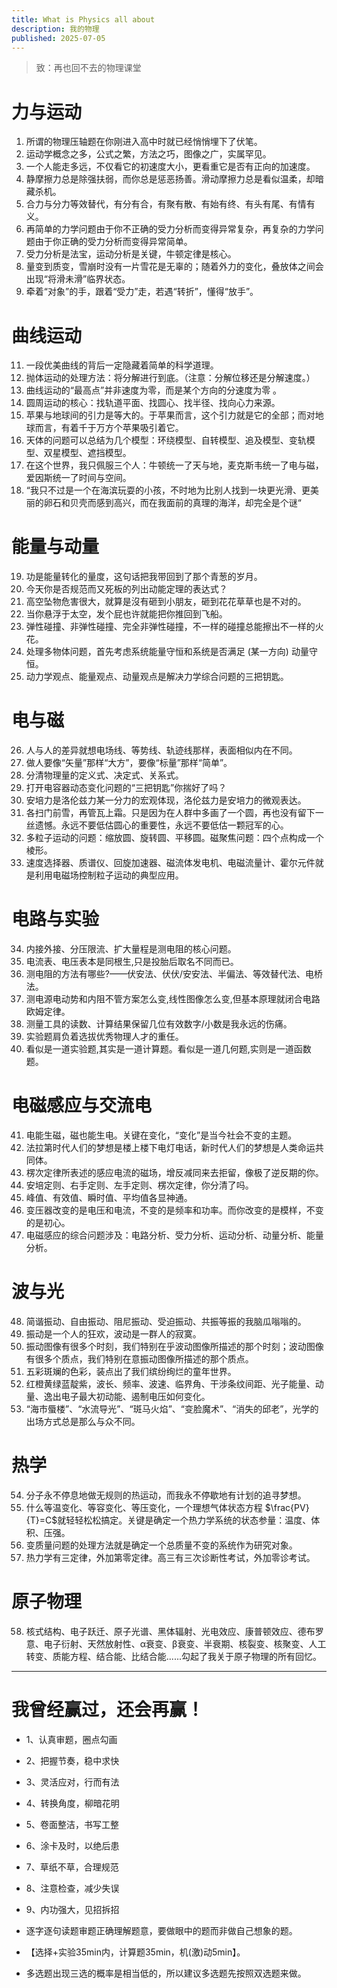 ```yaml
---
title: What is Physics all about
description: 我的物理
published: 2025-07-05
---
```


> 致：再也回不去的物理课堂

# 力与运动

1. 所谓的物理压轴题在你刚进入高中时就已经悄悄埋下了伏笔。
2. 运动学概念之多，公式之繁，方法之巧，图像之广，实属罕见。
3. 一个人能走多远，不仅看它的初速度大小，更看重它是否有正向的加速度。
4. 静摩擦力总是除强扶弱，而你总是惩恶扬善。滑动摩擦力总是看似温柔，却暗藏杀机。
5. 合力与分力等效替代，有分有合，有聚有散、有始有终、有头有尾、有情有义。
6. 再简单的力学问题由于你不正确的受力分析而变得异常复杂，再复杂的力学问题由于你正确的受力分析而变得异常简单。
7. 受力分析是法宝，运动分析是关键，牛顿定律是核心。
8. 量变到质变，雪崩时没有一片雪花是无辜的；随着外力的变化，叠放体之间会出现“将滑未滑”临界状态。
9. 牵着“对象”的手，跟着“受力”走，若遇“转折”，懂得“放手”。

# 曲线运动

11.  一段优美曲线的背后一定隐藏着简单的科学道理。
12. 抛体运动的处理方法：将分解进行到底。（注意：分解位移还是分解速度。） 
13. 曲线运动的“最高点”并非速度为零，而是某个方向的分速度为零 。
14. 圆周运动的核心：找轨道平面、找圆心、找半径、找向心力来源。
15. 苹果与地球间的引力是等大的。于苹果而言，这个引力就是它的全部；而对地球而言，有着千于万方个苹果吸引着它。
16. 天体的问题可以总结为几个模型：环绕模型、自转模型、追及模型、变轨模型、双星模型、遮挡模型。
17. 在这个世界，我只佩服三个人：牛顿统一了天与地，麦克斯韦统一了电与磁，爱因斯统一了时间与空间。
18. “我只不过是一个在海滨玩耍的小孩，不时地为比别人找到一块更光滑、更美丽的卵石和贝壳而感到高兴，而在我面前的真理的海洋，却完全是个谜“

# 能量与动量

19. 功是能量转化的量度，这句话把我带回到了那个青葱的岁月。
20. 今天你是否规范而又死板的列出动能定理的表达式？
21. 高空坠物危害很大，就算是沒有砸到小朋友，砸到花花草草也是不对的。
22. 当你悬浮于太空，发个屁也许就能把你推回到飞船。
23. 弹性碰撞、非弹性碰撞、完全非弹性碰撞，不一样的碰撞总能擦出不一样的火花。
24. 处理多物体问题，首先考虑系统能量守恒和系统是否满足 (某一方向) 动量守恒。
25. 动力学观点、能量观点、动量观点是解决力学综合问题的三把钥匙。

# 电与磁

26. 人与人的差异就想电场线、等势线、轨迹线那样，表面相似内在不同。
27. 做人要像“矢量”那样“大方”，要像“标量”那样“简单”。
28. 分清物理量的定义式、决定式、关系式。
29. 打开电容器动态变化问题的“三把钥匙”你揣好了吗？
30. 安培力是洛伦兹力某一分力的宏观体现，洛伦兹力是安培力的微观表达。
31. 各扫门前雪，再管瓦上霜。只是因为在人群中多画了一个圆，再也没有留下一丝遗憾。永远不要低估圆心的重要性，永远不要低估一颗冠军的心。
32. 多粒子运动的问题：缩放圆、旋转圆、平移圆。磁聚焦问题：四个点构成一个棱形。
33. 速度选择器、质谱仪、回旋加速器、磁流体发电机、电磁流量计、霍尔元件就是利用电磁场控制粒子运动的典型应用。

# 电路与实验

34. 内接外接、分压限流、扩大量程是测电阻的核心问题。
35. 电流表、电压表本是同根生,只是投胎后取名不同而已。
36. 测电阻的方法有哪些?——伏安法、伏伏/安安法、半偏法、等效替代法、电桥法。
37. 测电源电动势和内阻不管方案怎么变,线性图像怎么变,但基本原理就闭合电路欧姆定律。
38. 测量工具的读数、计算结果保留几位有效数字/小数是我永远的伤痛。
39. 实验题肩负着选拔优秀物理人才的重任。
40. 看似是一道实验题,其实是一道计算题。看似是一道几何题,实则是一道函数题。

# 电磁感应与交流电

41. 电能生磁，磁也能生电。关键在变化，“变化”是当今社会不变的主题。
42. 法拉第时代人们的梦想是楼上楼下电灯电话，新时代人们的梦想是人类命运共同体。
43. 楞次定律所表述的感应电流的磁场，增反减同来去拒留，像极了逆反期的你。
44. 安培定则、右手定则、左手定则、楞次定律，你分清了吗。
45. 峰值、有效值、瞬时值、平均值各显神通。
46. 变压器改变的是电压和电流，不变的是频率和功率。而你改变的是模样，不变的是初心。
47. 电磁感应的综合问题涉及：电路分析、受力分析、运动分析、动量分析、能量分析。

# 波与光

48. 简谐振动、自由振动、阻尼振动、受迫振动、共振等振的我脑瓜嗡嗡的。
49. 振动是一个人的狂欢，波动是一群人的寂寞。
50. 振动图像有很多个时刻，我们特别在乎波动图像所描述的那个时刻；波动图像有很多个质点，我们特别在意振动图像所描述的那个质点。
51. 五彩斑斓的色彩，装点出了我们缤纷绚烂的童年世界。
52. 红橙黄绿蓝靛紫，波长、频率、波速、临界角、干涉条纹间距、光子能量、动量、逸出电子最大初动能、遏制电压如何变化。
53. “海市蜃楼”、“水流导光”、“斑马火焰”、“变脸魔术”、“消失的邱老”，光学的出场方式总是那么与众不同。

# 热学

54. 分子永不停息地做无规则的热运动，而我永不停歇地有计划的追寻梦想。
55. 什么等温变化、等容变化、等压变化，一个理想气体状态方程 $\frac{PV}{T}=C$就轻轻松松搞定。关键是确定一个热力学系统的状态参量：温度、体积、压强。
56. 变质量问题的处理方法就是确定一个总质量不变的系统作为研究对象。
57. 热力学有三定律，外加第零定律。高三有三次诊断性考试，外加零诊考试。

# 原子物理

58. 核式结构、电子跃迁、原子光谱、黑体辐射、光电效应、康普顿效应、德布罗意、电子衍射、天然放射性、α衰变、β衰变、半衰期、核裂变、核聚变、人工转变、质能方程、结合能、比结合能......勾起了我关于原子物理的所有回忆。

---

# 我曾经赢过，还会再赢！

- 1、认真审题，圈点勾画
- 2、把握节奏，稳中求快
- 3、灵活应对，行而有法
- 4、转换角度，柳暗花明
- 5、卷面整洁，书写工整
- 6、涂卡及时，以绝后患
- 7、草纸不草，合理规范
- 8、注意检查，减少失误
- 9、内功强大，见招拆招



- 逐字逐句读题审题正确理解题意，要做眼中的题而非做自己想象的题。
- 【选择+实验35min内，计算题35min，机(激)动5min】。
- 多选题出现三选的概率是相当低的，所以建议多选题先按照双选题来做。
